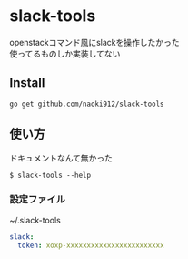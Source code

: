 # slack-tools

openstackコマンド風にslackを操作したかった  
使ってるものしか実装してない

## Install

```
go get github.com/naoki912/slack-tools
```

## 使い方
ドキュメントなんて無かった

```
$ slack-tools --help
```

### 設定ファイル
~/.slack-tools

```yaml
slack:
  token: xoxp-xxxxxxxxxxxxxxxxxxxxxxxx
```
